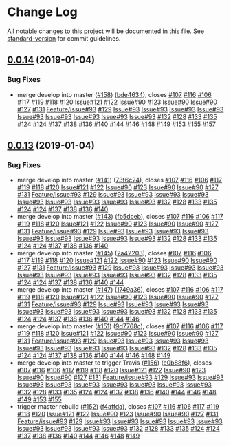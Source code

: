 # Change Log

All notable changes to this project will be documented in this file. See [standard-version](https://github.com/conventional-changelog/standard-version) for commit guidelines.

<a name="0.0.14"></a>
## [0.0.14](http://sap.github.io/fundamental-react/compare/v0.0.13...v0.0.14) (2019-01-04)


### Bug Fixes

* merge develop into master ([#158](http://sap.github.io/fundamental-react/issues/158)) ([bde4634](http://sap.github.io/fundamental-react/commit/bde4634)), closes [#107](http://sap.github.io/fundamental-react/issues/107) [#116](http://sap.github.io/fundamental-react/issues/116) [#106](http://sap.github.io/fundamental-react/issues/106) [#117](http://sap.github.io/fundamental-react/issues/117) [#119](http://sap.github.io/fundamental-react/issues/119) [#118](http://sap.github.io/fundamental-react/issues/118) [#120](http://sap.github.io/fundamental-react/issues/120) [Issue#121](http://sap.github.io/fundamental-react/issues/121) [#122](http://sap.github.io/fundamental-react/issues/122) [Issue#90](http://sap.github.io/fundamental-react/issues/90) [#123](http://sap.github.io/fundamental-react/issues/123) [Issue#90](http://sap.github.io/fundamental-react/issues/90) [Issue#90](http://sap.github.io/fundamental-react/issues/90) [#127](http://sap.github.io/fundamental-react/issues/127) [#131](http://sap.github.io/fundamental-react/issues/131) [Feature/issue#93](http://sap.github.io/fundamental-react/issues/93) [#129](http://sap.github.io/fundamental-react/issues/129) [Issue#93](http://sap.github.io/fundamental-react/issues/93) [Issue#93](http://sap.github.io/fundamental-react/issues/93) [Issue#93](http://sap.github.io/fundamental-react/issues/93) [Issue#93](http://sap.github.io/fundamental-react/issues/93) [Issue#93](http://sap.github.io/fundamental-react/issues/93) [Issue#93](http://sap.github.io/fundamental-react/issues/93) [Issue#93](http://sap.github.io/fundamental-react/issues/93) [Issue#93](http://sap.github.io/fundamental-react/issues/93) [Issue#93](http://sap.github.io/fundamental-react/issues/93) [#132](http://sap.github.io/fundamental-react/issues/132) [#128](http://sap.github.io/fundamental-react/issues/128) [#133](http://sap.github.io/fundamental-react/issues/133) [#135](http://sap.github.io/fundamental-react/issues/135) [#124](http://sap.github.io/fundamental-react/issues/124) [#124](http://sap.github.io/fundamental-react/issues/124) [#137](http://sap.github.io/fundamental-react/issues/137) [#138](http://sap.github.io/fundamental-react/issues/138) [#136](http://sap.github.io/fundamental-react/issues/136) [#140](http://sap.github.io/fundamental-react/issues/140) [#144](http://sap.github.io/fundamental-react/issues/144) [#146](http://sap.github.io/fundamental-react/issues/146) [#148](http://sap.github.io/fundamental-react/issues/148) [#149](http://sap.github.io/fundamental-react/issues/149) [#153](http://sap.github.io/fundamental-react/issues/153) [#155](http://sap.github.io/fundamental-react/issues/155) [#157](http://sap.github.io/fundamental-react/issues/157)



<a name="0.0.13"></a>
## [0.0.13](http://sap.github.io/fundamental-react/compare/v0.0.7...v0.0.13) (2019-01-04)


### Bug Fixes

* merge develop into master ([#141](http://sap.github.io/fundamental-react/issues/141)) ([73f6c24](http://sap.github.io/fundamental-react/commit/73f6c24)), closes [#107](http://sap.github.io/fundamental-react/issues/107) [#116](http://sap.github.io/fundamental-react/issues/116) [#106](http://sap.github.io/fundamental-react/issues/106) [#117](http://sap.github.io/fundamental-react/issues/117) [#119](http://sap.github.io/fundamental-react/issues/119) [#118](http://sap.github.io/fundamental-react/issues/118) [#120](http://sap.github.io/fundamental-react/issues/120) [Issue#121](http://sap.github.io/fundamental-react/issues/121) [#122](http://sap.github.io/fundamental-react/issues/122) [Issue#90](http://sap.github.io/fundamental-react/issues/90) [#123](http://sap.github.io/fundamental-react/issues/123) [Issue#90](http://sap.github.io/fundamental-react/issues/90) [Issue#90](http://sap.github.io/fundamental-react/issues/90) [#127](http://sap.github.io/fundamental-react/issues/127) [#131](http://sap.github.io/fundamental-react/issues/131) [Feature/issue#93](http://sap.github.io/fundamental-react/issues/93) [#129](http://sap.github.io/fundamental-react/issues/129) [Issue#93](http://sap.github.io/fundamental-react/issues/93) [Issue#93](http://sap.github.io/fundamental-react/issues/93) [Issue#93](http://sap.github.io/fundamental-react/issues/93) [Issue#93](http://sap.github.io/fundamental-react/issues/93) [Issue#93](http://sap.github.io/fundamental-react/issues/93) [Issue#93](http://sap.github.io/fundamental-react/issues/93) [Issue#93](http://sap.github.io/fundamental-react/issues/93) [Issue#93](http://sap.github.io/fundamental-react/issues/93) [Issue#93](http://sap.github.io/fundamental-react/issues/93) [#132](http://sap.github.io/fundamental-react/issues/132) [#128](http://sap.github.io/fundamental-react/issues/128) [#133](http://sap.github.io/fundamental-react/issues/133) [#135](http://sap.github.io/fundamental-react/issues/135) [#124](http://sap.github.io/fundamental-react/issues/124) [#124](http://sap.github.io/fundamental-react/issues/124) [#137](http://sap.github.io/fundamental-react/issues/137) [#138](http://sap.github.io/fundamental-react/issues/138) [#136](http://sap.github.io/fundamental-react/issues/136) [#140](http://sap.github.io/fundamental-react/issues/140)
* merge develop into master ([#143](http://sap.github.io/fundamental-react/issues/143)) ([fb5dceb](http://sap.github.io/fundamental-react/commit/fb5dceb)), closes [#107](http://sap.github.io/fundamental-react/issues/107) [#116](http://sap.github.io/fundamental-react/issues/116) [#106](http://sap.github.io/fundamental-react/issues/106) [#117](http://sap.github.io/fundamental-react/issues/117) [#119](http://sap.github.io/fundamental-react/issues/119) [#118](http://sap.github.io/fundamental-react/issues/118) [#120](http://sap.github.io/fundamental-react/issues/120) [Issue#121](http://sap.github.io/fundamental-react/issues/121) [#122](http://sap.github.io/fundamental-react/issues/122) [Issue#90](http://sap.github.io/fundamental-react/issues/90) [#123](http://sap.github.io/fundamental-react/issues/123) [Issue#90](http://sap.github.io/fundamental-react/issues/90) [Issue#90](http://sap.github.io/fundamental-react/issues/90) [#127](http://sap.github.io/fundamental-react/issues/127) [#131](http://sap.github.io/fundamental-react/issues/131) [Feature/issue#93](http://sap.github.io/fundamental-react/issues/93) [#129](http://sap.github.io/fundamental-react/issues/129) [Issue#93](http://sap.github.io/fundamental-react/issues/93) [Issue#93](http://sap.github.io/fundamental-react/issues/93) [Issue#93](http://sap.github.io/fundamental-react/issues/93) [Issue#93](http://sap.github.io/fundamental-react/issues/93) [Issue#93](http://sap.github.io/fundamental-react/issues/93) [Issue#93](http://sap.github.io/fundamental-react/issues/93) [Issue#93](http://sap.github.io/fundamental-react/issues/93) [Issue#93](http://sap.github.io/fundamental-react/issues/93) [Issue#93](http://sap.github.io/fundamental-react/issues/93) [#132](http://sap.github.io/fundamental-react/issues/132) [#128](http://sap.github.io/fundamental-react/issues/128) [#133](http://sap.github.io/fundamental-react/issues/133) [#135](http://sap.github.io/fundamental-react/issues/135) [#124](http://sap.github.io/fundamental-react/issues/124) [#124](http://sap.github.io/fundamental-react/issues/124) [#137](http://sap.github.io/fundamental-react/issues/137) [#138](http://sap.github.io/fundamental-react/issues/138) [#136](http://sap.github.io/fundamental-react/issues/136) [#140](http://sap.github.io/fundamental-react/issues/140)
* merge develop into master ([#145](http://sap.github.io/fundamental-react/issues/145)) ([2a42203](http://sap.github.io/fundamental-react/commit/2a42203)), closes [#107](http://sap.github.io/fundamental-react/issues/107) [#116](http://sap.github.io/fundamental-react/issues/116) [#106](http://sap.github.io/fundamental-react/issues/106) [#117](http://sap.github.io/fundamental-react/issues/117) [#119](http://sap.github.io/fundamental-react/issues/119) [#118](http://sap.github.io/fundamental-react/issues/118) [#120](http://sap.github.io/fundamental-react/issues/120) [Issue#121](http://sap.github.io/fundamental-react/issues/121) [#122](http://sap.github.io/fundamental-react/issues/122) [Issue#90](http://sap.github.io/fundamental-react/issues/90) [#123](http://sap.github.io/fundamental-react/issues/123) [Issue#90](http://sap.github.io/fundamental-react/issues/90) [Issue#90](http://sap.github.io/fundamental-react/issues/90) [#127](http://sap.github.io/fundamental-react/issues/127) [#131](http://sap.github.io/fundamental-react/issues/131) [Feature/issue#93](http://sap.github.io/fundamental-react/issues/93) [#129](http://sap.github.io/fundamental-react/issues/129) [Issue#93](http://sap.github.io/fundamental-react/issues/93) [Issue#93](http://sap.github.io/fundamental-react/issues/93) [Issue#93](http://sap.github.io/fundamental-react/issues/93) [Issue#93](http://sap.github.io/fundamental-react/issues/93) [Issue#93](http://sap.github.io/fundamental-react/issues/93) [Issue#93](http://sap.github.io/fundamental-react/issues/93) [Issue#93](http://sap.github.io/fundamental-react/issues/93) [Issue#93](http://sap.github.io/fundamental-react/issues/93) [Issue#93](http://sap.github.io/fundamental-react/issues/93) [#132](http://sap.github.io/fundamental-react/issues/132) [#128](http://sap.github.io/fundamental-react/issues/128) [#133](http://sap.github.io/fundamental-react/issues/133) [#135](http://sap.github.io/fundamental-react/issues/135) [#124](http://sap.github.io/fundamental-react/issues/124) [#124](http://sap.github.io/fundamental-react/issues/124) [#137](http://sap.github.io/fundamental-react/issues/137) [#138](http://sap.github.io/fundamental-react/issues/138) [#136](http://sap.github.io/fundamental-react/issues/136) [#140](http://sap.github.io/fundamental-react/issues/140) [#144](http://sap.github.io/fundamental-react/issues/144)
* merge develop into master ([#147](http://sap.github.io/fundamental-react/issues/147)) ([1749a36](http://sap.github.io/fundamental-react/commit/1749a36)), closes [#107](http://sap.github.io/fundamental-react/issues/107) [#116](http://sap.github.io/fundamental-react/issues/116) [#106](http://sap.github.io/fundamental-react/issues/106) [#117](http://sap.github.io/fundamental-react/issues/117) [#119](http://sap.github.io/fundamental-react/issues/119) [#118](http://sap.github.io/fundamental-react/issues/118) [#120](http://sap.github.io/fundamental-react/issues/120) [Issue#121](http://sap.github.io/fundamental-react/issues/121) [#122](http://sap.github.io/fundamental-react/issues/122) [Issue#90](http://sap.github.io/fundamental-react/issues/90) [#123](http://sap.github.io/fundamental-react/issues/123) [Issue#90](http://sap.github.io/fundamental-react/issues/90) [Issue#90](http://sap.github.io/fundamental-react/issues/90) [#127](http://sap.github.io/fundamental-react/issues/127) [#131](http://sap.github.io/fundamental-react/issues/131) [Feature/issue#93](http://sap.github.io/fundamental-react/issues/93) [#129](http://sap.github.io/fundamental-react/issues/129) [Issue#93](http://sap.github.io/fundamental-react/issues/93) [Issue#93](http://sap.github.io/fundamental-react/issues/93) [Issue#93](http://sap.github.io/fundamental-react/issues/93) [Issue#93](http://sap.github.io/fundamental-react/issues/93) [Issue#93](http://sap.github.io/fundamental-react/issues/93) [Issue#93](http://sap.github.io/fundamental-react/issues/93) [Issue#93](http://sap.github.io/fundamental-react/issues/93) [Issue#93](http://sap.github.io/fundamental-react/issues/93) [Issue#93](http://sap.github.io/fundamental-react/issues/93) [#132](http://sap.github.io/fundamental-react/issues/132) [#128](http://sap.github.io/fundamental-react/issues/128) [#133](http://sap.github.io/fundamental-react/issues/133) [#135](http://sap.github.io/fundamental-react/issues/135) [#124](http://sap.github.io/fundamental-react/issues/124) [#124](http://sap.github.io/fundamental-react/issues/124) [#137](http://sap.github.io/fundamental-react/issues/137) [#138](http://sap.github.io/fundamental-react/issues/138) [#136](http://sap.github.io/fundamental-react/issues/136) [#140](http://sap.github.io/fundamental-react/issues/140) [#144](http://sap.github.io/fundamental-react/issues/144) [#146](http://sap.github.io/fundamental-react/issues/146)
* merge develop into master ([#151](http://sap.github.io/fundamental-react/issues/151)) ([9d7768c](http://sap.github.io/fundamental-react/commit/9d7768c)), closes [#107](http://sap.github.io/fundamental-react/issues/107) [#116](http://sap.github.io/fundamental-react/issues/116) [#106](http://sap.github.io/fundamental-react/issues/106) [#117](http://sap.github.io/fundamental-react/issues/117) [#119](http://sap.github.io/fundamental-react/issues/119) [#118](http://sap.github.io/fundamental-react/issues/118) [#120](http://sap.github.io/fundamental-react/issues/120) [Issue#121](http://sap.github.io/fundamental-react/issues/121) [#122](http://sap.github.io/fundamental-react/issues/122) [Issue#90](http://sap.github.io/fundamental-react/issues/90) [#123](http://sap.github.io/fundamental-react/issues/123) [Issue#90](http://sap.github.io/fundamental-react/issues/90) [Issue#90](http://sap.github.io/fundamental-react/issues/90) [#127](http://sap.github.io/fundamental-react/issues/127) [#131](http://sap.github.io/fundamental-react/issues/131) [Feature/issue#93](http://sap.github.io/fundamental-react/issues/93) [#129](http://sap.github.io/fundamental-react/issues/129) [Issue#93](http://sap.github.io/fundamental-react/issues/93) [Issue#93](http://sap.github.io/fundamental-react/issues/93) [Issue#93](http://sap.github.io/fundamental-react/issues/93) [Issue#93](http://sap.github.io/fundamental-react/issues/93) [Issue#93](http://sap.github.io/fundamental-react/issues/93) [Issue#93](http://sap.github.io/fundamental-react/issues/93) [Issue#93](http://sap.github.io/fundamental-react/issues/93) [Issue#93](http://sap.github.io/fundamental-react/issues/93) [Issue#93](http://sap.github.io/fundamental-react/issues/93) [#132](http://sap.github.io/fundamental-react/issues/132) [#128](http://sap.github.io/fundamental-react/issues/128) [#133](http://sap.github.io/fundamental-react/issues/133) [#135](http://sap.github.io/fundamental-react/issues/135) [#124](http://sap.github.io/fundamental-react/issues/124) [#124](http://sap.github.io/fundamental-react/issues/124) [#137](http://sap.github.io/fundamental-react/issues/137) [#138](http://sap.github.io/fundamental-react/issues/138) [#136](http://sap.github.io/fundamental-react/issues/136) [#140](http://sap.github.io/fundamental-react/issues/140) [#144](http://sap.github.io/fundamental-react/issues/144) [#146](http://sap.github.io/fundamental-react/issues/146) [#148](http://sap.github.io/fundamental-react/issues/148) [#149](http://sap.github.io/fundamental-react/issues/149)
* merge develop into master to trigger Travis ([#156](http://sap.github.io/fundamental-react/issues/156)) ([e0b88f6](http://sap.github.io/fundamental-react/commit/e0b88f6)), closes [#107](http://sap.github.io/fundamental-react/issues/107) [#116](http://sap.github.io/fundamental-react/issues/116) [#106](http://sap.github.io/fundamental-react/issues/106) [#117](http://sap.github.io/fundamental-react/issues/117) [#119](http://sap.github.io/fundamental-react/issues/119) [#118](http://sap.github.io/fundamental-react/issues/118) [#120](http://sap.github.io/fundamental-react/issues/120) [Issue#121](http://sap.github.io/fundamental-react/issues/121) [#122](http://sap.github.io/fundamental-react/issues/122) [Issue#90](http://sap.github.io/fundamental-react/issues/90) [#123](http://sap.github.io/fundamental-react/issues/123) [Issue#90](http://sap.github.io/fundamental-react/issues/90) [Issue#90](http://sap.github.io/fundamental-react/issues/90) [#127](http://sap.github.io/fundamental-react/issues/127) [#131](http://sap.github.io/fundamental-react/issues/131) [Feature/issue#93](http://sap.github.io/fundamental-react/issues/93) [#129](http://sap.github.io/fundamental-react/issues/129) [Issue#93](http://sap.github.io/fundamental-react/issues/93) [Issue#93](http://sap.github.io/fundamental-react/issues/93) [Issue#93](http://sap.github.io/fundamental-react/issues/93) [Issue#93](http://sap.github.io/fundamental-react/issues/93) [Issue#93](http://sap.github.io/fundamental-react/issues/93) [Issue#93](http://sap.github.io/fundamental-react/issues/93) [Issue#93](http://sap.github.io/fundamental-react/issues/93) [Issue#93](http://sap.github.io/fundamental-react/issues/93) [Issue#93](http://sap.github.io/fundamental-react/issues/93) [#132](http://sap.github.io/fundamental-react/issues/132) [#128](http://sap.github.io/fundamental-react/issues/128) [#133](http://sap.github.io/fundamental-react/issues/133) [#135](http://sap.github.io/fundamental-react/issues/135) [#124](http://sap.github.io/fundamental-react/issues/124) [#124](http://sap.github.io/fundamental-react/issues/124) [#137](http://sap.github.io/fundamental-react/issues/137) [#138](http://sap.github.io/fundamental-react/issues/138) [#136](http://sap.github.io/fundamental-react/issues/136) [#140](http://sap.github.io/fundamental-react/issues/140) [#144](http://sap.github.io/fundamental-react/issues/144) [#146](http://sap.github.io/fundamental-react/issues/146) [#148](http://sap.github.io/fundamental-react/issues/148) [#149](http://sap.github.io/fundamental-react/issues/149) [#153](http://sap.github.io/fundamental-react/issues/153) [#155](http://sap.github.io/fundamental-react/issues/155)
* trigger master rebuild ([#152](http://sap.github.io/fundamental-react/issues/152)) ([f4affda](http://sap.github.io/fundamental-react/commit/f4affda)), closes [#107](http://sap.github.io/fundamental-react/issues/107) [#116](http://sap.github.io/fundamental-react/issues/116) [#106](http://sap.github.io/fundamental-react/issues/106) [#117](http://sap.github.io/fundamental-react/issues/117) [#119](http://sap.github.io/fundamental-react/issues/119) [#118](http://sap.github.io/fundamental-react/issues/118) [#120](http://sap.github.io/fundamental-react/issues/120) [Issue#121](http://sap.github.io/fundamental-react/issues/121) [#122](http://sap.github.io/fundamental-react/issues/122) [Issue#90](http://sap.github.io/fundamental-react/issues/90) [#123](http://sap.github.io/fundamental-react/issues/123) [Issue#90](http://sap.github.io/fundamental-react/issues/90) [Issue#90](http://sap.github.io/fundamental-react/issues/90) [#127](http://sap.github.io/fundamental-react/issues/127) [#131](http://sap.github.io/fundamental-react/issues/131) [Feature/issue#93](http://sap.github.io/fundamental-react/issues/93) [#129](http://sap.github.io/fundamental-react/issues/129) [Issue#93](http://sap.github.io/fundamental-react/issues/93) [Issue#93](http://sap.github.io/fundamental-react/issues/93) [Issue#93](http://sap.github.io/fundamental-react/issues/93) [Issue#93](http://sap.github.io/fundamental-react/issues/93) [Issue#93](http://sap.github.io/fundamental-react/issues/93) [Issue#93](http://sap.github.io/fundamental-react/issues/93) [Issue#93](http://sap.github.io/fundamental-react/issues/93) [Issue#93](http://sap.github.io/fundamental-react/issues/93) [Issue#93](http://sap.github.io/fundamental-react/issues/93) [#132](http://sap.github.io/fundamental-react/issues/132) [#128](http://sap.github.io/fundamental-react/issues/128) [#133](http://sap.github.io/fundamental-react/issues/133) [#135](http://sap.github.io/fundamental-react/issues/135) [#124](http://sap.github.io/fundamental-react/issues/124) [#124](http://sap.github.io/fundamental-react/issues/124) [#137](http://sap.github.io/fundamental-react/issues/137) [#138](http://sap.github.io/fundamental-react/issues/138) [#136](http://sap.github.io/fundamental-react/issues/136) [#140](http://sap.github.io/fundamental-react/issues/140) [#144](http://sap.github.io/fundamental-react/issues/144) [#146](http://sap.github.io/fundamental-react/issues/146) [#148](http://sap.github.io/fundamental-react/issues/148) [#149](http://sap.github.io/fundamental-react/issues/149)
